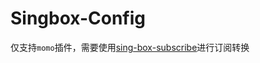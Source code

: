 # Singbox-Config  

仅支持`momo`插件，需要使用[sing-box-subscribe](https://github.com/Toperlock/sing-box-subscribe)进行订阅转换  
